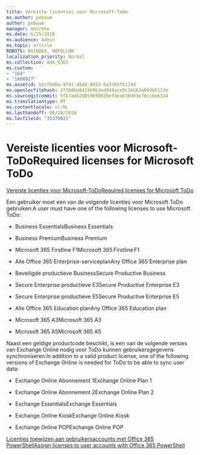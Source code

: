 ```yaml
---
title: Vereiste licenties voor Microsoft-ToDo
ms.author: pebaum
author: pebaum
manager: mnirkhe
ms.date: 6/25/2018
ms.audience: Admin
ms.topic: article
ROBOTS: NOINDEX, NOFOLLOW
localization_priority: Normal
ms.collection: Adm_O365
ms.custom:
- "164"
- "1600027"
ms.assetid: b2cf6d0a-9f01-49d8-8653-6a3366f6119d
ms.openlocfilehash: 2f368be8419e9b3ed949ace9c26562a66db6113e
ms.sourcegitcommit: 5fb7a4b28859690020efdea630d03e70cc0e6334
ms.translationtype: MT
ms.contentlocale: nl-NL
ms.lasthandoff: 06/28/2019
ms.locfileid: "35370021"
---
```

# <a name="required-licenses-for-microsoft-todo"></a><span data-ttu-id="33635-102">Vereiste licenties voor Microsoft-ToDo</span><span class="sxs-lookup"><span data-stu-id="33635-102">Required licenses for Microsoft ToDo</span></span>

[<span data-ttu-id="33635-103">Vereiste licenties voor Microsoft-ToDo</span><span class="sxs-lookup"><span data-stu-id="33635-103">Required licenses for Microsoft ToDo</span></span>](https://support.office.com/article/381e9d1b-c500-49b5-973e-890fd86528d7.aspx)
  
<span data-ttu-id="33635-104">Een gebruiker moet een van de volgende licenties voor Microsoft ToDo gebruiken:</span><span class="sxs-lookup"><span data-stu-id="33635-104">A user must have one of the following licenses to use Microsoft ToDo:</span></span>
  
- <span data-ttu-id="33635-105">Business Essentials</span><span class="sxs-lookup"><span data-stu-id="33635-105">Business Essentials</span></span>

- <span data-ttu-id="33635-106">Business Premium</span><span class="sxs-lookup"><span data-stu-id="33635-106">Business Premium</span></span>

- <span data-ttu-id="33635-107">Microsoft 365 Firstline F1</span><span class="sxs-lookup"><span data-stu-id="33635-107">Microsoft 365 Firstline F1</span></span>

- <span data-ttu-id="33635-108">Alle Office 365 Enterprise-serviceplan</span><span class="sxs-lookup"><span data-stu-id="33635-108">Any Office 365 Enterprise plan</span></span>

- <span data-ttu-id="33635-109">Beveiligde productieve Business</span><span class="sxs-lookup"><span data-stu-id="33635-109">Secure Productive Business</span></span>

- <span data-ttu-id="33635-110">Secure Enterprise productieve E3</span><span class="sxs-lookup"><span data-stu-id="33635-110">Secure Productive Enterprise E3</span></span>

- <span data-ttu-id="33635-111">Secure Enterprise productieve E5</span><span class="sxs-lookup"><span data-stu-id="33635-111">Secure Productive Enterprise E5</span></span>

- <span data-ttu-id="33635-112">Alle Office 365 Education plan</span><span class="sxs-lookup"><span data-stu-id="33635-112">Any Office 365 Education plan</span></span>

- <span data-ttu-id="33635-113">Microsoft 365 A3</span><span class="sxs-lookup"><span data-stu-id="33635-113">Microsoft 365 A3</span></span>

- <span data-ttu-id="33635-114">Microsoft 365 A5</span><span class="sxs-lookup"><span data-stu-id="33635-114">Microsoft 365 A5</span></span>

<span data-ttu-id="33635-115">Naast een geldige productcode beschikt, is een van de volgende versies van Exchange Online nodig voor ToDo kunnen gebruikersgegevens synchroniseren:</span><span class="sxs-lookup"><span data-stu-id="33635-115">In addition to a valid product license, one of the following versions of Exchange Online is needed for ToDo to be able to sync user data:</span></span>
  
- <span data-ttu-id="33635-116">Exchange Online Abonnement 1</span><span class="sxs-lookup"><span data-stu-id="33635-116">Exchange Online Plan 1</span></span>

- <span data-ttu-id="33635-117">Exchange Online Abonnement 2</span><span class="sxs-lookup"><span data-stu-id="33635-117">Exchange Online Plan 2</span></span>

- <span data-ttu-id="33635-118">Exchange Essentials</span><span class="sxs-lookup"><span data-stu-id="33635-118">Exchange Essentials</span></span>

- <span data-ttu-id="33635-119">Exchange Online Kiosk</span><span class="sxs-lookup"><span data-stu-id="33635-119">Exchange Online Kiosk</span></span>

- <span data-ttu-id="33635-120">Exchange Online POP</span><span class="sxs-lookup"><span data-stu-id="33635-120">Exchange Online POP</span></span>

[<span data-ttu-id="33635-121">Licenties toewijzen aan gebruikersaccounts met Office 365 PowerShell</span><span class="sxs-lookup"><span data-stu-id="33635-121">Assign licenses to user accounts with Office 365 PowerShell</span></span>](https://docs.microsoft.com/office365/enterprise/powershell/assign-licenses-to-user-accounts-with-office-365-powershell )
  